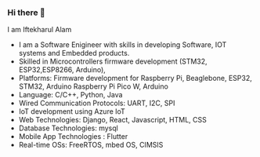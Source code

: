 ### Hi there 👋 
I am Iftekharul Alam
- I am a Software Enigineer with skills in developing Software, IOT systems and Embedded products.
- Skilled in Microcontrollers firmware development (STM32, ESP32,ESP8266, Arduino),
- Platforms: Firmware development for Raspberry Pi, Beaglebone, ESP32, STM32, Arduino Raspberry Pi Pico W, Arduino 
- Language: C/C++, Python, Java 
- Wired Communication Protocols: UART, I2C, SPI
- IoT development using Azure IoT 
- Web Technologies: Django, React, Javascript, HTML, CSS 
- Database Technologies: mysql 
- Mobile App Technologies : Flutter 
- Real-time OSs: FreeRTOS, mbed OS, CIMSIS
<!--
**IftekharulAlam/IftekharulAlam** is a ✨ _special_ ✨ repository because its `README.md` (this file) appears on your GitHub profile.

Here are some ideas to get you started:

- 🔭 I’m currently working on ...
- 🌱 I’m currently learning ...
- 👯 I’m looking to collaborate on ...
- 🤔 I’m looking for help with ...
- 💬 Ask me about ...
- 📫 How to reach me: ...
- 😄 Pronouns: ...
- ⚡ Fun fact: ...
-->

